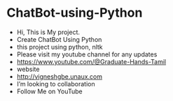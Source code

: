 # ChatBot-using-Python
- Hi, This is My project.
- Create ChatBot Using Python
- this project using python, nltk
- Please visit my youtube channel for any updates
- https://www.youtube.com/@Graduate-Hands-Tamil
- website
- http://vigneshgbe.unaux.com
- I’m looking to collaboration 
- Follow Me on YouTube

<!---
Sweety-Vigneshg/Sweety-Vigneshg is a ✨ special ✨ repository because its `README.md` (this file) appears on your GitHub profile.
You can click the Preview link to take a look at your changes.
--->
